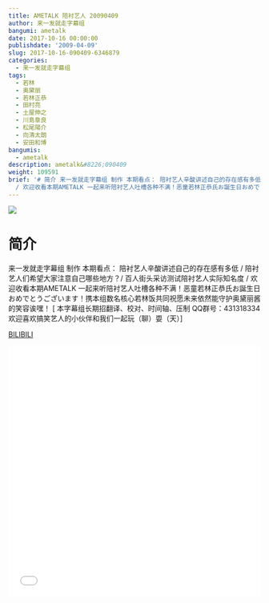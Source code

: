 ```yaml
---
title: AMETALK 陪衬艺人 20090409
author: 来一发就走字幕组
bangumi: ametalk
date: 2017-10-16 00:00:00
publishdate: '2009-04-09'
slug: 2017-10-16-090409-6346879
categories:
  - 来一发就走字幕组
tags:
  - 若林
  - 奥黛丽
  - 若林正恭
  - 田村亮
  - 土屋伸之
  - 川島章良
  - 松尾陽介
  - 向清太朗
  - 安田和博
bangumis:
  - ametalk
description: ametalk&#8226;090409
weight: 109591
brief: '# 简介 来一发就走字幕组 制作 本期看点： 陪衬艺人辛酸讲述自己的存在感有多低 / 陪衬艺人们希望大家注意自己哪些地方？/ 百人街头采访测试陪衬艺人实际知名度
  / 欢迎收看本期AMETALK 一起来听陪衬艺人吐槽各种不满！恶童若林正恭氏お誕生日おめでとうございます！携本组数名核心若林饭共同祝愿未来依然能守护奥黛丽酱的笑容诶嘿！'
---
```


![](https://i.imgur.com/LbmwIid.jpg)

# 简介  
来一发就走字幕组 制作 本期看点： 陪衬艺人辛酸讲述自己的存在感有多低 / 陪衬艺人们希望大家注意自己哪些地方？/ 百人街头采访测试陪衬艺人实际知名度 / 欢迎收看本期AMETALK 一起来听陪衬艺人吐槽各种不满！恶童若林正恭氏お誕生日おめでとうございます！携本组数名核心若林饭共同祝愿未来依然能守护奥黛丽酱的笑容诶嘿！  [ 本字幕组长期招翻译、校对、时间轴、压制   QQ群号：431318334 欢迎喜欢搞笑艺人的小伙伴和我们一起玩（聊）耍（天）]

  [BILIBILI](https://www.bilibili.com/video/av6346879/)


<div class="vcontainer">  <iframe class='video' src="//www.bilibili.com/blackboard/player.html?aid=6346879" width="100%" height="500" frameborder="0" allowfullscreen="allowfullscreen"></iframe></div>
